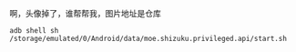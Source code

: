 啊，头像掉了，谁帮帮我，图片地址是仓库

```shell
adb shell sh /storage/emulated/0/Android/data/moe.shizuku.privileged.api/start.sh
```